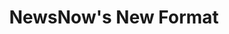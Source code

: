 ---
title: NewsNow's New Format
hero: /img/nncover.png
thumb: /img/untitled-4.png
category: Design & Development
year: 2020
description: Redesigning a 24-year-old news platform serving millions whilst keeping loyal users happy
meta_description: Redesigning a 24-year-old news platform serving millions whilst keeping loyal users happy
impact: >-
  Transformed a 24-year-old platform from "dystopian Craigslist" into a modern, accessible news aggregator whilst improving user satisfaction. Established design as a strategic function, shifting NewsNow from engineering-led assumptions to evidence-based, user-informed decisions.
summary: >-
  I inherited a 24-year-old news platform that looked like it was built in 1997. Because it was. The challenge: make it contemporary without breaking workflows that millions of users relied on daily.

  
  **My role:** Sole designer initially (later hired and managed a UI designer), front-end developer building the Vue.js implementation, [user researcher](https://emilsmith.pro/work/case-studies/newsnow-user-research-initiative), and product strategist working directly with CEO/COO.

summaryImages:
  - src: /img/www-screenshots.staging.newsnow.co-1.png
    caption: NewsNow's website when I inherited it - functional but dated
  - src: /img/screenshot-2023-06-23-at-22-01-38-newsnow-the-independent-news-discovery-platform.png
    caption: The New Format - final result on desktop
background: >-
  Over 20+ years of constant iteration, NewsNow had accumulated technical debt and design decisions that made sense in 1997 but not in 2019. The existing design wasn't flexible enough to accommodate planned improvements to functionality. We needed both a fresh coat of paint and a rethink of the foundations underneath.
backgroundImages:
  - src: /img/1-z_7uafpbcxd-6i5g7tl49q.webp
    caption: The original NewsNow website from 1995 - where it all began
goals: >-
  The new design needed to:


  - Give the product an aesthetic lift, bringing it in line with contemporary standards

  - Adhere to WCAG AA accessibility standards where possible

  - Be modular, flexible, and scalable to accommodate complex future features

  - Retain high browser compatibility for diverse users in developing countries

  - Work on feature phones using Opera Mini with extreme data saving enabled

  - Most critically: improve the experience without alienating millions of loyal, long-standing users
goalsImages: []
method: >-
  ### Initial Reskin and Research Foundation
  
  I started with a straight-to-code reskin of the existing design using NewsNow's in-house containerised development platform. This gave us a stable foundation whilst I conducted the company's [first user research initiative in 25 years](https://emilsmith.pro/work/case-studies/newsnow-user-research-initiative).
methodImages:
  - src: /img/reskin.png
    caption: My initial straight-to-code reskin - modernising whilst preserving familiarity

method2: >-
  The research was more revealing than expected. Over 6000+ survey responses across the UK, US, and Nigeria, plus moderated interviews, uncovered something crucial: **NewsNow wasn't one global platform - it was three distinct regional products.**


  - **UK users:** Predominantly older, obsessed with football, wanted dense headline lists for granular coverage

  - **US users:** Mixed demographics, broader interests across politics, business, and entertainment  

  - **Nigerian users:** Younger, mobile-only on feature phones via Opera Mini, following Premier League football and Nigerian politics


  This fundamentally informed every design decision that followed.

  
  ### Competitor Analysis: Learning from Reddit's Mistakes
  
  NewsNow shared many parallels with Reddit: long feeds of headlines across endless topics, algorithmically sorted, with a dedicated userbase attached to specific workflows. Reddit had recently undergone a major redesign that generated massive backlash, so I conducted a thorough analysis of their process, outcomes, and user reactions.

  
  > **The key lesson: users weren't resistant to change - they were terrified of losing functionality.**

  
  Reddit had forced a single new design on everyone. I took a different approach: instead of choosing between modern and classic designs, I built both - plus a third option.


  **Three layout modes:**

  - **Card View:** Modern, image-heavy for newcomers comfortable with social media patterns

  - **Classic View:** Original list density for power users with established workflows  

  - **Compact View:** Ultra-high density for users who wanted to scan maximum headlines quickly

  
  This was NewsNow's first time hosting images after decades of text-only headlines. The research showed most users would embrace this - as long as we preserved access to their preferred workflows.
method2Images:
  - src: /img/screenshot-2023-06-23-at-22-02-28-world-news-latest-world-news-newsnow.png
    caption: Latest news view on desktop - maintaining information density for power users
  - src: /img/screenshot-2023-06-23-at-22-03-07-world-news-latest-world-news-newsnow.jpg
    caption: Compact view on mobile - ultra-high density for headline scanning

method3: >-
  ### Design System: Atomic Principles

  
  I employed atomic design principles to create a modular, component-based system in Figma with standardised tokens for measurements, colours, and typography. Components used BEM-style naming conventions for all UI elements, templates, and pages. The design was carefully tested against WCAG accessibility guidelines to ensure sufficient colour contrast ratios, font sizes, and interactive element distinction.


  Working closely with the senior front-end developer on the system structure was crucial since I'd also be building much of the implementation. We collaborated as equals on discussions around stacks, tooling, and coding practices, using those decisions to inform the functionality we could include in the design.

  
  ### Technical Implementation: Vue.js on Legacy Infrastructure

  
  I rebuilt the entire front-end in server-side rendered Vue.js with VueX state management whilst maintaining the existing Perl backend. This wasn't a simple framework conversion - the technical constraints were significant:


  - Maintain SEO performance for millions of indexed pages

  - Ensure compatibility with Opera Mini on feature phones (for Nigerian users on limited data)

  - Create a component system that developers would actually want to use

  - Support browsers and devices from a decade ago

  
  **My solution:** Progressive enhancement with CSS feature queries to serve appropriate experiences without breaking anything. I also devised a new device-detection system using media queries and support queries in CSS, replacing the complex JavaScript-heavy matrix that previously required individual support for each device type. This dramatically simplified maintenance.
method3Images:
  - src: /img/screenshot-2023-06-23-at-22-02-54-world-news-latest-world-news-newsnow.jpg
    caption: Mobile experience - NewsNow's first proper mobile design in 24 years

method4: >-
  ### Brand Development

  
  Since NewsNow had never devoted time to formal brand identity, I worked with senior management through multiple brainstorming sessions to develop preliminary brand guidelines. This included defining brand values, identity, and ethos, plus visual elements like typographic rules, a new colour palette, and logo guidelines. The visual aspects were intended to evolve throughout the design process, but defining core brand values was instrumental in subsequent design decisions.

  
  ### Rollout Strategy

  
  Learning from Reddit's mistakes, I developed a transparent rollout approach:


  - Published a [Medium post explaining the changes and reasoning](https://medium.com/newsnow/welcome-to-the-newsnow-redesign-925ccdf008f8)

  - Implemented in-app feedback mechanisms with Hotjar, with responses guaranteed from myself and the Editor in Chief

  - Staggered rollout ensuring feature parity before site-wide launch

  - Maintained the old design as a fallback option (old.reddit.com style)


  The feedback inbox was shared between myself and editorial, since much of what we received concerned content rather than design. This collaborative approach helped us respond quickly and appropriately to user concerns.
method4Images: []
results: >-
  The redesign succeeded by every measure we could track. User satisfaction metrics improved steadily throughout rollout via our in-app feedback mechanisms. We received positive feedback from both new users (who found it more approachable) and power users (who retained access to their preferred workflows).

  
  > **We'd built a foundation that could evolve.** The design system enabled rapid iteration on new features. The Vue.js architecture made development faster and more predictable. The research programme became an ongoing capability informing all subsequent product decisions.

  
  Most importantly, I transformed NewsNow from engineering-led decisions to user-informed design, from assumptions to evidence, from reactive changes to strategic planning. Design became a strategic function rather than an afterthought.

  
  **Looking back:** I'd have conducted user research even earlier to challenge more legacy assumptions from the start. But given the constraints - redesigning a 24-year-old platform serving millions whilst maintaining backwards compatibility with feature phones - this was the largest, most complex, and highest quality piece of work I'd delivered at that point in my career.
resultsImages:
  - src: /img/screenshot-2023-06-23-at-22-01-38-newsnow-the-independent-news-discovery-platform.png
    caption: The final result - modern, accessible, and user-informed
  - src: /img/screenshot-2023-06-23-at-22-02-28-world-news-latest-world-news-newsnow.png
    caption: Latest news view maintaining the information density users relied on
  - src: /img/screenshot-2023-06-23-at-22-02-54-world-news-latest-world-news-newsnow.jpg
    caption: Mobile experience working on feature phones and modern devices alike
  - src: /img/screenshot-2023-06-23-at-22-03-07-world-news-latest-world-news-newsnow.jpg
    caption: Compact view for users who wanted maximum headline density
---